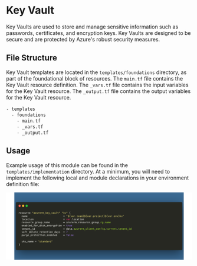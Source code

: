# Key Vault
Key Vaults are used to store and manage sensitive information such as passwords, certificates, and encryption keys. Key Vaults are designed to be secure and are protected by Azure's robust security measures.

## File Structure
Key Vault templates are located in the `templates/foundations` directory, as part of the foundational block of resources. The `main.tf` file contains the Key Vault resource definition. The `_vars.tf` file contains the input variables for the Key Vault resource. The `_output.tf` file contains the output variables for the Key Vault resource.

```
- templates
  - foundations
    - main.tf
    - _vars.tf
    - _output.tf
```

## Usage
Example usage of this module can be found in the `templates/implementation` directory. At a minimum, you will need to implement the following local and module declarations in your environment definition file:

![Key Vault Usage](../../assets/kv_usage.png)